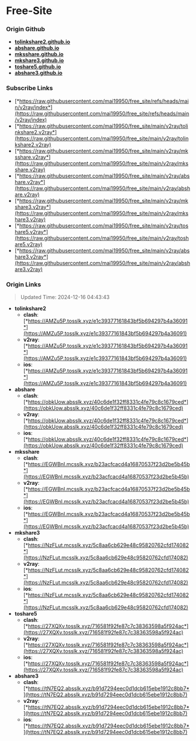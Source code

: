# Free-Site

### Origin Github

- [**tolinkshare2.github.io**](https://github.com/tolinkshare2/tolinkshare2.github.io)
- [**abshare.github.io**](https://github.com/abshare/abshare.github.io)
- [**mksshare.github.io**](https://github.com/mksshare/mksshare.github.io)
- [**mkshare3.github.io**](https://github.com/mkshare3/mkshare3.github.io)
- [**toshare5.github.io**](https://github.com/toshare5/toshare5.github.io)
- [**abshare3.github.io**](https://github.com/abshare3/abshare3.github.io)

### Subscribe Links

- [*https://raw.githubusercontent.com/mai19950/free_site/refs/heads/main/v2ray/index*](https://raw.githubusercontent.com/mai19950/free_site/refs/heads/main/v2ray/index)
- [*https://raw.githubusercontent.com/mai19950/free_site/main/v2ray/tolinkshare2.v2ray*](https://raw.githubusercontent.com/mai19950/free_site/main/v2ray/tolinkshare2.v2ray)
- [*https://raw.githubusercontent.com/mai19950/free_site/main/v2ray/mksshare.v2ray*](https://raw.githubusercontent.com/mai19950/free_site/main/v2ray/mksshare.v2ray)
- [*https://raw.githubusercontent.com/mai19950/free_site/main/v2ray/abshare.v2ray*](https://raw.githubusercontent.com/mai19950/free_site/main/v2ray/abshare.v2ray)
- [*https://raw.githubusercontent.com/mai19950/free_site/main/v2ray/mkshare3.v2ray*](https://raw.githubusercontent.com/mai19950/free_site/main/v2ray/mkshare3.v2ray)
- [*https://raw.githubusercontent.com/mai19950/free_site/main/v2ray/toshare5.v2ray*](https://raw.githubusercontent.com/mai19950/free_site/main/v2ray/toshare5.v2ray)
- [*https://raw.githubusercontent.com/mai19950/free_site/main/v2ray/abshare3.v2ray*](https://raw.githubusercontent.com/mai19950/free_site/main/v2ray/abshare3.v2ray)

### Origin Links

> Updated Time: 2024-12-16 04:43:43

- **tolinkshare2**
  - **clash**: [*https://AMZu5P.tosslk.xyz/e1c39377161843bf5b694297b4a36091*](https://AMZu5P.tosslk.xyz/e1c39377161843bf5b694297b4a36091)
  - **v2ray**: [*https://AMZu5P.tosslk.xyz/e1c39377161843bf5b694297b4a36091*](https://AMZu5P.tosslk.xyz/e1c39377161843bf5b694297b4a36091)
  - **ios**: [*https://AMZu5P.tosslk.xyz/e1c39377161843bf5b694297b4a36091*](https://AMZu5P.tosslk.xyz/e1c39377161843bf5b694297b4a36091)
- **abshare**
  - **clash**: [*https://obkUow.absslk.xyz/40c6de1f32ff8331c4fe79c8c1679ced*](https://obkUow.absslk.xyz/40c6de1f32ff8331c4fe79c8c1679ced)
  - **v2ray**: [*https://obkUow.absslk.xyz/40c6de1f32ff8331c4fe79c8c1679ced*](https://obkUow.absslk.xyz/40c6de1f32ff8331c4fe79c8c1679ced)
  - **ios**: [*https://obkUow.absslk.xyz/40c6de1f32ff8331c4fe79c8c1679ced*](https://obkUow.absslk.xyz/40c6de1f32ff8331c4fe79c8c1679ced)
- **mksshare**
  - **clash**: [*https://EGWBnI.mcsslk.xyz/b23acfcacd4a16870537f23d2be5b45b*](https://EGWBnI.mcsslk.xyz/b23acfcacd4a16870537f23d2be5b45b)
  - **v2ray**: [*https://EGWBnI.mcsslk.xyz/b23acfcacd4a16870537f23d2be5b45b*](https://EGWBnI.mcsslk.xyz/b23acfcacd4a16870537f23d2be5b45b)
  - **ios**: [*https://EGWBnI.mcsslk.xyz/b23acfcacd4a16870537f23d2be5b45b*](https://EGWBnI.mcsslk.xyz/b23acfcacd4a16870537f23d2be5b45b)
- **mkshare3**
  - **clash**: [*https://NzFLut.mcsslk.xyz/5c8aa6cb629e48c95820762cfd174082*](https://NzFLut.mcsslk.xyz/5c8aa6cb629e48c95820762cfd174082)
  - **v2ray**: [*https://NzFLut.mcsslk.xyz/5c8aa6cb629e48c95820762cfd174082*](https://NzFLut.mcsslk.xyz/5c8aa6cb629e48c95820762cfd174082)
  - **ios**: [*https://NzFLut.mcsslk.xyz/5c8aa6cb629e48c95820762cfd174082*](https://NzFLut.mcsslk.xyz/5c8aa6cb629e48c95820762cfd174082)
- **toshare5**
  - **clash**: [*https://27XQXv.tosslk.xyz/716581f92fe87c7c38363598a5f924ac*](https://27XQXv.tosslk.xyz/716581f92fe87c7c38363598a5f924ac)
  - **v2ray**: [*https://27XQXv.tosslk.xyz/716581f92fe87c7c38363598a5f924ac*](https://27XQXv.tosslk.xyz/716581f92fe87c7c38363598a5f924ac)
  - **ios**: [*https://27XQXv.tosslk.xyz/716581f92fe87c7c38363598a5f924ac*](https://27XQXv.tosslk.xyz/716581f92fe87c7c38363598a5f924ac)
- **abshare3**
  - **clash**: [*https://tN7EQ2.absslk.xyz/b91d7294eec0d1dcb615ebe1912c8bb7*](https://tN7EQ2.absslk.xyz/b91d7294eec0d1dcb615ebe1912c8bb7)
  - **v2ray**: [*https://tN7EQ2.absslk.xyz/b91d7294eec0d1dcb615ebe1912c8bb7*](https://tN7EQ2.absslk.xyz/b91d7294eec0d1dcb615ebe1912c8bb7)
  - **ios**: [*https://tN7EQ2.absslk.xyz/b91d7294eec0d1dcb615ebe1912c8bb7*](https://tN7EQ2.absslk.xyz/b91d7294eec0d1dcb615ebe1912c8bb7)
